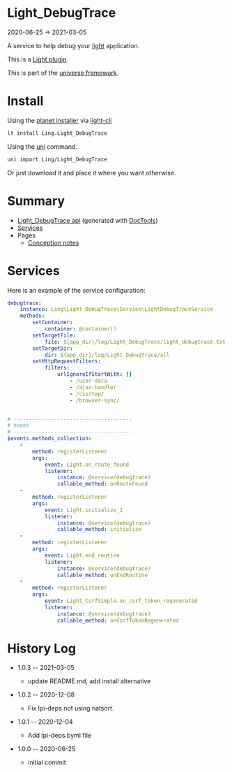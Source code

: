 Light_DebugTrace
===========
2020-06-25 -> 2021-03-05



A service to help debug your [light](https://github.com/lingtalfi/Light) application.


This is a [Light plugin](https://github.com/lingtalfi/Light/blob/master/doc/pages/plugin.md).

This is part of the [universe framework](https://github.com/karayabin/universe-snapshot).


Install
==========
Using the [planet installer](https://github.com/lingtalfi/Light_PlanetInstaller) via [light-cli](https://github.com/lingtalfi/Light_Cli)
```bash
lt install Ling.Light_DebugTrace
```

Using the [uni](https://github.com/lingtalfi/universe-naive-importer) command.
```bash
uni import Ling/Light_DebugTrace
```

Or just download it and place it where you want otherwise.






Summary
===========
- [Light_DebugTrace api](https://github.com/lingtalfi/Light_DebugTrace/blob/master/doc/api/Ling/Light_DebugTrace.md) (generated with [DocTools](https://github.com/lingtalfi/DocTools))
- [Services](#services)
- Pages
    - [Conception notes](https://github.com/lingtalfi/Light_DebugTrace/blob/master/doc/pages/conception-notes.md)






Services
=========


Here is an example of the service configuration:

```yaml
debugtrace:
    instance: Ling\Light_DebugTrace\Service\LightDebugTraceService
    methods:
        setContainer:
            container: @container()
        setTargetFile:
            file: ${app_dir}/log/Light_DebugTrace/light_debugtrace.txt
        setTargetDir:
            dir: ${app_dir}/log/Light_DebugTrace/all
        setHttpRequestFilters:
            filters:
                urlIgnoreIfStartWith: []
                    - /user-data
                    - /ajax-handler
                    - /css/tmp/
                    - /browser-sync/


# --------------------------------------
# hooks
# --------------------------------------
$events.methods_collection:
    -
        method: registerListener
        args:
            event: Light.on_route_found
            listener:
                instance: @service(debugtrace)
                callable_method: onRouteFound
    -
        method: registerListener
        args:
            event: Light.initialize_1
            listener:
                instance: @service(debugtrace)
                callable_method: initialize
    -
        method: registerListener
        args:
            event: Light.end_routine
            listener:
                instance: @service(debugtrace)
                callable_method: onEndRoutine
    -
        method: registerListener
        args:
            event: Light_CsrfSimple.on_csrf_token_regenerated
            listener:
                instance: @service(debugtrace)
                callable_method: onCsrfTokenRegenerated


```



History Log
=============

- 1.0.3 -- 2021-03-05

    - update README.md, add install alternative

- 1.0.2 -- 2020-12-08

    - Fix lpi-deps not using natsort.

- 1.0.1 -- 2020-12-04

    - Add lpi-deps.byml file

- 1.0.0 -- 2020-06-25

    - initial commit